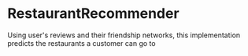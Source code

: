 # RestaurantRecommender
Using user's reviews and their friendship networks, this implementation predicts the restaurants a customer can go to
